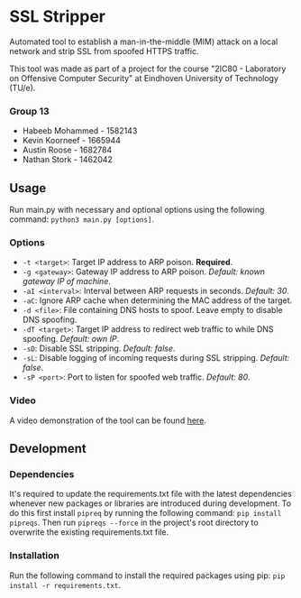 # SSL Stripper
Automated tool to establish a man-in-the-middle (MIM) attack on a local network and strip SSL from spoofed HTTPS traffic.

This tool was made as part of a project for the course "2IC80 - Laboratory on Offensive Computer Security" at Eindhoven University of Technology (TU/e).

### Group 13
* Habeeb Mohammed - 1582143
* Kevin Koorneef - 1665944
* Austin Roose - 1682784
* Nathan Stork - 1462042

## Usage
Run main.py with necessary and optional options using the following command:
```python3 main.py [options]```.

### Options
* `-t <target>`: Target IP address to ARP poison. **Required**.
* `-g <gateway>`: Gateway IP address to ARP poison. _Default: known gateway IP of machine_.
* `-aI <interval>`: Interval between ARP requests in seconds. _Default: 30_.
* `-aC`: Ignore ARP cache when determining the MAC address of the target.
* `-d <file>`: File containing DNS hosts to spoof. Leave empty to disable DNS spoofing.
* `-dT <target>`: Target IP address to redirect web traffic to while DNS spoofing. _Default: own IP_.
* `-sD`: Disable SSL stripping. _Default: false_.
* `-sL`: Disable logging of incoming requests during SSL stripping. _Default: false_.
* `-sP <port>`: Port to listen for spoofed web traffic. _Default: 80_.

### Video
A video demonstration of the tool can be found [here](https://www.youtube.com/watch?v=O-hLr6sU5eI).

## Development
### Dependencies
It's required to update the requirements.txt file with the latest dependencies whenever new packages or libraries are introduced during development.
To do this first install `pipreq` by running the following command: ```pip install pipreqs```.
Then run ```pipreqs --force``` in the project's root directory to overwrite the existing requirements.txt file.

### Installation
Run the following command to install the required packages using pip:
```pip install -r requirements.txt```.
